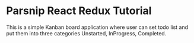 # Parsnip React Redux Tutorial

This is a simple Kanban board application where user can set todo list and put them into three categories Unstarted, InProgress, Completed.